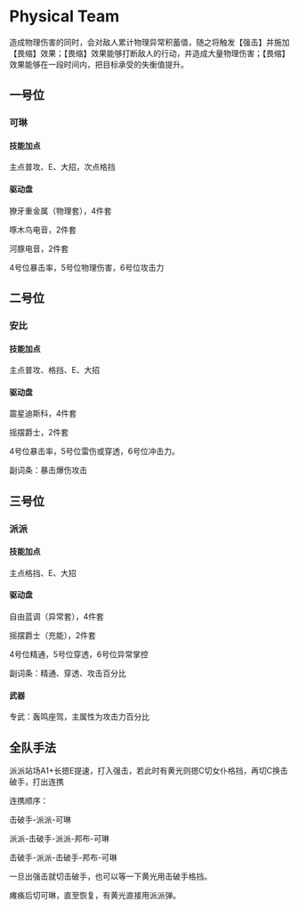 # Physical Team

造成物理伤害的同时，会对敌人累计物理异常积蓄值，随之将触发【强击】并施加【畏缩】效果；【畏缩】效果能够打断敌人的行动，并造成大量物理伤害；【畏缩】效果能够在一段时间内，把目标承受的失衡值提升。

## 一号位

### 可琳

#### 技能加点

主点普攻、E、大招，次点格挡

#### 驱动盘

獠牙重金属（物理套），4件套

啄木鸟电音，2件套

河豚电音，2件套

4号位暴击率，5号位物理伤害，6号位攻击力

## 二号位

### 安比

#### 技能加点

主点普攻、格挡、E、大招

#### 驱动盘

震星迪斯科，4件套

摇摆爵士，2件套

4号位暴击率，5号位雷伤或穿透，6号位冲击力。

副词条：暴击爆伤攻击

## 三号位

### 派派

#### 技能加点

主点格挡、E、大招

#### 驱动盘

自由蓝调（异常套），4件套

摇摆爵士（充能），2件套

4号位精通，5号位穿透，6号位异常掌控

副词条：精通、穿透、攻击百分比

#### 武器

专武：轰鸣座驾，主属性为攻击力百分比

## 全队手法

派派站场A1+长摁E提速，打入强击，若此时有黄光则摁C切女仆格挡，再切C换击破手，打出连携

连携顺序：

击破手-派派-可琳

派派-击破手-派派-邦布-可琳

击破手-派派-击破手-邦布-可琳

一旦出强击就切击破手，也可以等一下黄光用击破手格挡。

瘫痪后切可琳，直至恢复，有黄光直接用派派弹。